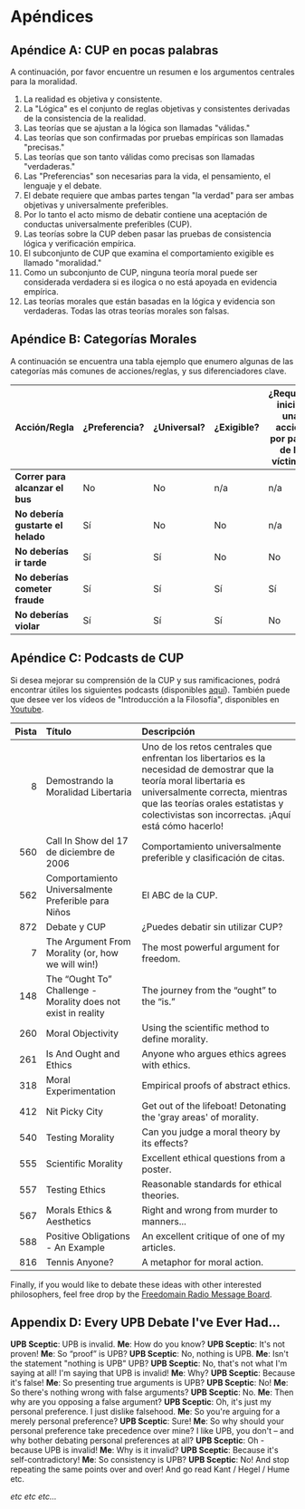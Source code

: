 # Apéndices

## Apéndice A: CUP en pocas palabras

A continuación, por favor encuentre un resumen e los argumentos centrales para la moralidad.

1. La realidad es objetiva y consistente.
2. La "Lógica" es el conjunto de reglas objetivas y consistentes derivadas de la consistencia de la realidad.
3. Las teorías que se ajustan a la lógica son llamadas "válidas."
4. Las teorías que son confirmadas por pruebas empíricas son llamadas "precisas."
5. Las teorías que son tanto válidas como precisas son llamadas "verdaderas."
6. Las "Preferencias" son necesarias para la vida, el pensamiento, el lenguaje y el debate.
7. El debate requiere que ambas partes tengan "la verdad" para ser ambas objetivas y universalmente preferibles.
8. Por lo tanto el acto mismo de debatir contiene una aceptación de conductas universalmente preferibles (CUP).
9. Las teorías sobre la CUP deben pasar las pruebas de consistencia lógica y verificación empírica.
10. El subconjunto de CUP que examina el comportamiento exigible es llamado "moralidad."
11. Como un subconjunto de CUP, ninguna teoría moral puede ser considerada verdadera si es ilogica o no está apoyada en evidencia empírica.
12. Las teorías morales que están basadas en la lógica y evidencia son verdaderas. Todas las otras teorías morales son falsas.

## Apéndice B: Categorías Morales

A continuación se encuentra una tabla ejemplo que enumero algunas de las categorías más comunes de acciones/reglas, y sus diferenciadores clave.

| Acción/Regla                      | ¿Preferencia? | ¿Universal? | ¿Exigible? | ¿Requiere iniciar una acción por parte de la víctima? | ¿Pueden ser evitados los violadores? | Categoría Moral                |
| --------------------------------- | ------------- | ----------- | ---------- | ----------------------------------------------------- | ------------------------------------ | ------------------------------ |
| **Correr para alcanzar el bus**   | No            | No          | n/a        | n/a                                                   | n/a                                  | Neutral                        |
| **No debería gustarte el helado** | Sí            | No          | No         | n/a                                                   | n/a                                  | Neutral (preferencia personal) |
| **No deberías ir tarde**          | Sí            | Sí          | No         | No                                                    | Sí                                   | APA                            |
| **No deberías cometer fraude**    | Sí            | Sí          | Sí         | Sí                                                    | Sí                                   | Buena                          |
| **No deberías violar**            | Sí            | Sí          | Sí         | No                                                    | No                                   | Buena                          |

## Apéndice C: Podcasts de CUP

Si desea mejorar su comprensión de la CUP y sus ramificaciones, podrá encontrar útiles los siguientes podcasts (disponibles [aquí](www.freedomainradio.com)). También puede que desee ver los vídeos de "Introducción a la Filosofía", disponibles en [Youtube](www.youtube.com/freedomainradio).

| Pista | Título                                                        | Descripción                                                                                                                                                                                                                                           |
| -----:|:------------------------------------------------------------- |:----------------------------------------------------------------------------------------------------------------------------------------------------------------------------------------------------------------------------------------------------- |
|     8 | Demostrando la Moralidad Libertaria                           | Uno de los retos centrales que enfrentan los libertarios es la necesidad de demostrar que la teoría moral libertaria es universalmente correcta, mientras que las teorías orales estatistas y colectivistas son incorrectas. ¡Aquí está cómo hacerlo! |
|   560 | Call In Show del 17 de diciembre de 2006                      | Comportamiento universalmente preferible y clasificación de citas.                                                                                                                                                                                    |
|   562 | Comportamiento Universalmente Preferible para Niños           | El ABC de la CUP.                                                                                                                                                                                                                                     |
|   872 | Debate y CUP                                                  | ¿Puedes debatir sin utilizar CUP?                                                                                                                                                                                                                     |
|     7 | The Argument From Morality (or, how we will win!)             | The most powerful argument for freedom.                                                                                                                                                                                                               |
|   148 | The “Ought To” Challenge - Morality does not exist in reality | The journey from the “ought” to the “is.”                                                                                                                                                                                                             |
|   260 | Moral Objectivity                                             | Using the scientific method to define morality.                                                                                                                                                                                                       |
|   261 | Is And Ought and Ethics                                       | Anyone who argues ethics agrees with ethics.                                                                                                                                                                                                          |
|   318 | Moral Experimentation                                         | Empirical proofs of abstract ethics.                                                                                                                                                                                                                  |
|   412 | Nit Picky City                                                | Get out of the lifeboat! Detonating the 'gray areas' of morality.                                                                                                                                                                                     |
|   540 | Testing Morality                                              | Can you judge a moral theory by its effects?                                                                                                                                                                                                          |
|   555 | Scientific Morality                                           | Excellent ethical questions from a poster.                                                                                                                                                                                                            |
|   557 | Testing Ethics                                                | Reasonable standards for ethical theories.                                                                                                                                                                                                            |
|   567 | Morals Ethics & Aesthetics                                    | Right and wrong from murder to manners...                                                                                                                                                                                                             |
|   588 | Positive Obligations - An Example                             | An excellent critique of one of my articles.                                                                                                                                                                                                          |
|   816 | Tennis Anyone?                                                | A metaphor for moral action.                                                                                                                                                                                                                          |

Finally, if you would like to debate these ideas with other interested philosophers, feel free drop by the [Freedomain Radio Message Board](www.freedomainradio.com/board).

## Appendix D: Every UPB Debate I've Ever Had...

**UPB Sceptic**: UPB is invalid. **Me**: How do you know? **UPB Sceptic**: It's not proven! **Me**: So “proof” is UPB? **UPB Sceptic**: No, nothing is UPB. **Me**: Isn't the statement "nothing is UPB" UPB? **UPB Sceptic**: No, that's not what I'm saying at all! I'm saying that UPB is invalid! **Me**: Why? **UPB Sceptic**: Because it's false! **Me**: So presenting true arguments is UPB? **UPB Sceptic**: No! **Me**: So there's nothing wrong with false arguments? **UPB Sceptic**: No. **Me**: Then why are you opposing a false argument? **UPB Sceptic**: Oh, it's just my personal preference. I just dislike falsehood. **Me**: So you're arguing for a merely personal preference? **UPB Sceptic**: Sure! **Me**: So why should your personal preference take precedence over mine? I like UPB, you don't – and why bother debating personal preferences at all? **UPB Sceptic**: Oh - because UPB is invalid! **Me**: Why is it invalid? **UPB Sceptic**: Because it's self-contradictory! **Me**: So consistency is UPB? **UPB Sceptic**: No! And stop repeating the same points over and over! And go read Kant / Hegel / Hume etc.

*etc etc etc...*